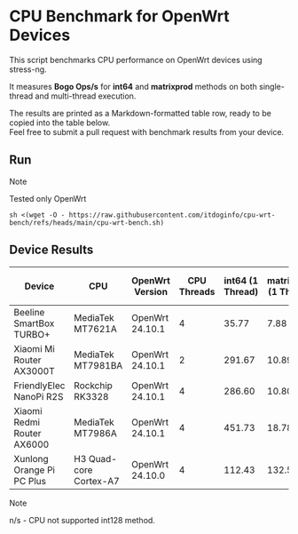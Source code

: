 # CPU Benchmark for OpenWrt Devices
This script benchmarks CPU performance on OpenWrt devices using stress-ng.

It measures **Bogo Ops/s** for **int64** and **matrixprod** methods on both single-thread and multi-thread execution.

The results are printed as a Markdown-formatted table row, ready to be copied into the table below.  
Feel free to submit a pull request with benchmark results from your device.

## Run
> [!NOTE]
> Tested only OpenWrt

```
sh <(wget -O - https://raw.githubusercontent.com/itdoginfo/cpu-wrt-bench/refs/heads/main/cpu-wrt-bench.sh)
```

## Device Results
| Device                  | CPU             | OpenWrt Version |  CPU Threads | int64 (1 Thread) | matrixprod (1 Thread) | int64 (ALL Threads) | matrixprod (ALL Threads) |
|-------------------------|-----------------|-----------------|--------------|----------------|---------------------|-------------------|------------------------|
| Beeline SmartBox TURBO+ | MediaTek MT7621A | OpenWrt 24.10.1 | 4           | 35.77          | 7.88                | 92.83             | 17.94                  |
| Xiaomi Mi Router AX3000T | MediaTek MT7981BA  | OpenWrt 24.10.1 | 2        | 291.67         | 10.89               | 581.33            | 19.86                  |
| FriendlyElec NanoPi R2S | Rockchip RK3328 | OpenWrt 24.10.1 | 4            | 286.60         | 10.80               | 1144.74           | 35.30                  |
| Xiaomi Redmi Router AX6000 | MediaTek MT7986A | OpenWrt 24.10.1 | 4        | 451.73         | 18.78               | 1805.96           | 55.30                  |
| Xunlong Orange Pi PC Plus | H3 Quad-core Cortex-A7 | OpenWrt 24.10.0 | 4            | 112.43         | 132.54              | 450.46            | 349.75                 |
> [!NOTE]
> n/s - CPU not supported int128 method.
